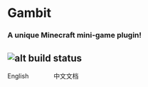 # Gambit
### A unique Minecraft mini-game plugin!
![alt build status](https://api.travis-ci.com/LeviMarvin/Gambit.svg?branch=main)
---
English　　　　中文文档

